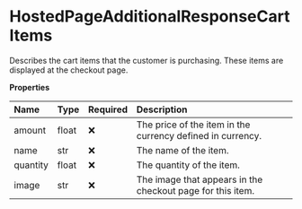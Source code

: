 # HostedPageAdditionalResponseCartItems

Describes the cart items that the customer is purchasing. These items are displayed at the checkout page.

**Properties**

| Name     | Type  | Required | Description                                                |
| :------- | :---- | :------- | :--------------------------------------------------------- |
| amount   | float | ❌       | The price of the item in the currency defined in currency. |
| name     | str   | ❌       | The name of the item.                                      |
| quantity | float | ❌       | The quantity of the item.                                  |
| image    | str   | ❌       | The image that appears in the checkout page for this item. |
